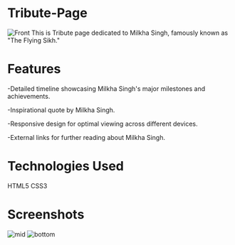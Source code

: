 # Tribute-Page
![Front](https://github.com/GurpeetKaur31/Tribute-Page/assets/97333714/8cdcb27d-94ea-43df-95fd-06f9c58fd787)
This is Tribute page dedicated to Milkha Singh, famously known as "The Flying Sikh." 

# Features

-Detailed timeline showcasing Milkha Singh's major milestones and achievements.

-Inspirational quote by Milkha Singh.

-Responsive design for optimal viewing across different devices.

-External links for further reading about Milkha Singh.

# Technologies Used
HTML5
CSS3

# Screenshots
![mid](https://github.com/GurpeetKaur31/Tribute-Page/assets/97333714/30d371cd-28a1-4c0a-adf0-f8ddb63781e9)
![bottom](https://github.com/GurpeetKaur31/Tribute-Page/assets/97333714/6607cf53-bf64-40a6-96c1-05caf11c57a5)
